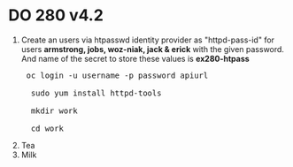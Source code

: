 # DO 280 v4.2

<ol>
  <li>Create an users via htpasswd identity provider as "httpd-pass-id" for users <b>armstrong, jobs, woz-niak, jack & erick</b> with the given password. And name of the secret to store these values is <b>ex280-htpass</b></li>
  <pre> oc login -u username -p password apiurl </br>
  sudo yum install httpd-tools </br>
  mkdir work</br>
  cd work</br></pre>
  <li>Tea</li>
  <li>Milk</li>
</ol> 
